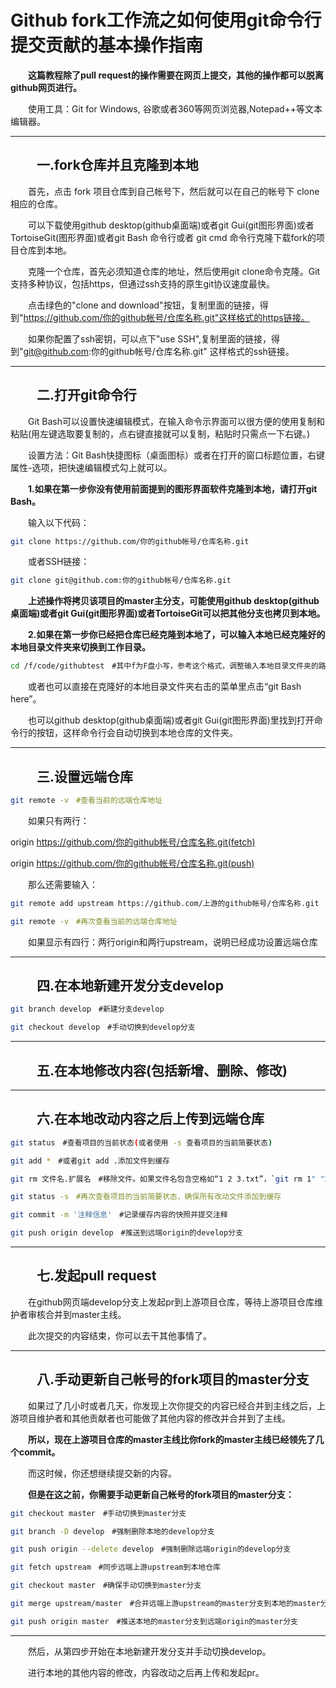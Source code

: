 # Github fork工作流之如何使用git命令行提交贡献的基本操作指南

　　**这篇教程除了pull request的操作需要在网页上提交，其他的操作都可以脱离github网页进行。**

　　使用工具：Git for Windows, 谷歌或者360等网页浏览器,Notepad++等文本编辑器。

----------------------------------

　　**一.fork仓库并且克隆到本地**
----------------------------------

　　首先，点击 fork 项目仓库到自己帐号下，然后就可以在自己的帐号下 clone 相应的仓库。

　　可以下载使用github desktop(github桌面端)或者git Gui(git图形界面)或者TortoiseGit(图形界面)或者git Bash 命令行或者 git cmd 命令行克隆下载fork的项目仓库到本地。

　　克隆一个仓库，首先必须知道仓库的地址，然后使用git clone命令克隆。Git支持多种协议，包括https，但通过ssh支持的原生git协议速度最快。

　　点击绿色的"clone and download"按钮，复制里面的链接，得到"https://github.com/你的github帐号/仓库名称.git"这样格式的https链接。

　　如果你配置了ssh密钥，可以点下"use SSH",复制里面的链接，得到"git@github.com:你的github帐号/仓库名称.git" 这样格式的ssh链接。

----------------------------------

　　**二.打开git命令行**
----------------------------------

　　Git Bash可以设置快速编辑模式，在输入命令示界面可以很方便的使用复制和粘贴(用左键选取要复制的，点右键直接就可以复制，粘贴时只需点一下右键。)

　　设置方法：Git Bash快捷图标（桌面图标）或者在打开的窗口标题位置，右键属性-选项，把快速编辑模式勾上就可以。

　　**1.如果在第一步你没有使用前面提到的图形界面软件克隆到本地，请打开git Bash。**

　　输入以下代码：

```Bash
git clone https://github.com/你的github帐号/仓库名称.git
```

　　或者SSH链接：

```Bash
git clone git@github.com:你的github帐号/仓库名称.git
```

　　**上述操作将拷贝该项目的master主分支，可能使用github desktop(github桌面端)或者git Gui(git图形界面)或者TortoiseGit可以把其他分支也拷贝到本地。**

　　**2.如果在第一步你已经把仓库已经克隆到本地了，可以输入本地已经克隆好的本地目录文件夹来切换到工作目录。**

```Bash
cd /f/code/githubtest　#其中f为F盘小写，参考这个格式，调整输入本地目录文件夹的路径,我电脑上文件夹是F:\code\github-test
```

　　或者也可以直接在克隆好的本地目录文件夹右击的菜单里点击“git Bash here”。

　　也可以github desktop(github桌面端)或者git Gui(git图形界面)里找到打开命令行的按钮，这样命令行会自动切换到本地仓库的文件夹。

----------------------------------

　　**三.设置远端仓库**
----------------------------------

```Bash
git remote -v　#查看当前的远端仓库地址
```

　　如果只有两行：

origin https://github.com/你的github帐号/仓库名称.git(fetch)

origin https://github.com/你的github帐号/仓库名称.git(push)

　　那么还需要输入：

```Bash
git remote add upstream https://github.com/上游的github帐号/仓库名称.git　#添加一个别名为 upstream（上游）的地址，指向之前 fork 的原仓库地址。

git remote -v　#再次查看当前的远端仓库地址
```

　　如果显示有四行：两行origin和两行upstream，说明已经成功设置远端仓库

----------------------------------

　　**四.在本地新建开发分支develop**
----------------------------------

```Bash
git branch develop　#新建分支develop

git checkout develop　#手动切换到develop分支
```

----------------------------------

　　**五.在本地修改内容(包括新增、删除、修改)**
----------------------------------

----------------------------------

　　**六.在本地改动内容之后上传到远端仓库**
----------------------------------

```Bash
git status　#查看项目的当前状态(或者使用 -s 查看项目的当前简要状态)

git add *　#或者git add .添加文件到缓存

git rm 文件名.扩展名　#移除文件。如果文件名包含空格如“1 2 3.txt”，`git rm 1" "2" "3.txt`(使用 --cached 移除出缓存区但是在文件夹里保留文件，或者 -f 强制删除)

git status -s　#再次查看项目的当前简要状态，确保所有改动文件添加到缓存

git commit -m '注释信息'　#记录缓存内容的快照并提交注释

git push origin develop　#推送到远端origin的develop分支
```

----------------------------------

　　**七.发起pull request**
----------------------------------

　　在github网页端develop分支上发起pr到上游项目仓库，等待上游项目仓库维护者审核合并到master主线。

　　此次提交的内容结束，你可以去干其他事情了。

----------------------------------

　　**八.手动更新自己帐号的fork项目的master分支**
----------------------------------

　　如果过了几小时或者几天，你发现上次你提交的内容已经合并到主线之后，上游项目维护者和其他贡献者也可能做了其他内容的修改并合并到了主线。

　　**所以，现在上游项目仓库的master主线比你fork的master主线已经领先了几个commit。**

　　而这时候，你还想继续提交新的内容。

　　**但是在这之前，你需要手动更新自己帐号的fork项目的master分支：**

```Bash
git checkout master　#手动切换到master分支

git branch -D develop　#强制删除本地的develop分支

git push origin --delete develop　#强制删除远端origin的develop分支

git fetch upstream　#同步远端上游upstream到本地仓库

git checkout master　#确保手动切换到master分支

git merge upstream/master　#合并远端上游upstream的master分支到本地的master分支

git push origin master　#推送本地的master分支到远端origin的master分支
```

----------------------------------

　　然后，从第四步开始在本地新建开发分支并手动切换develop。

　　进行本地的其他内容的修改，内容改动之后再上传和发起pr。
